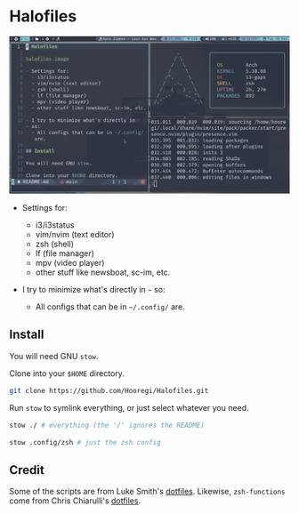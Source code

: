 # Halofiles

![halofiles image](./halopicture.png)

- Settings for:
  - i3/i3status
  - vim/nvim (text editor)
  - zsh (shell)
  - lf (file manager)
  - mpv (video player)
  - other stuff like newsboat, sc-im, etc.

- I try to minimize what's directly in `~` so:
  - All configs that can be in `~/.config/` are.

## Install

You will need GNU `stow`.

Clone into your `$HOME` directory.

```bash
git clone https://github.com/Hooregi/Halofiles.git
```

Run `stow` to symlink everything, or just select whatever you need.

```bash
stow ./ # everything (the '/' ignores the README)
```

```bash
stow .config/zsh # just the zsh config
```

## Credit

Some of the scripts are from Luke Smith's [dotfiles](https://github.com/LukeSmithxyz/voidrice). Likewise, `zsh-functions` come from Chris Chiarulli's [dotfiles](https://github.com/ChristianChiarulli/Machfiles).
